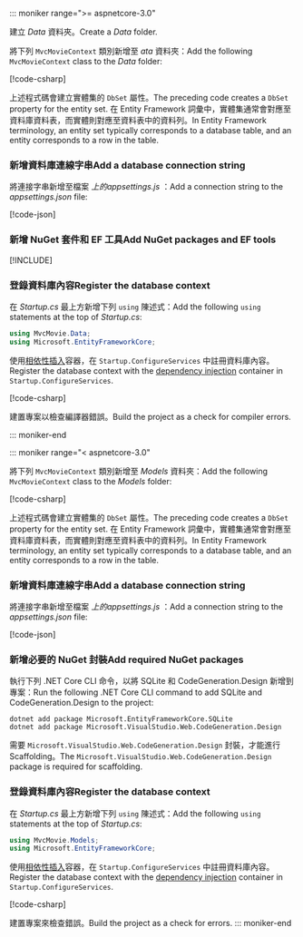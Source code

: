 ::: moniker range=">= aspnetcore-3.0"

<a name="dc"></a>

<span data-ttu-id="cb93a-101">建立 *Data* 資料夾。</span><span class="sxs-lookup"><span data-stu-id="cb93a-101">Create a *Data* folder.</span></span>

<span data-ttu-id="cb93a-102">將下列 `MvcMovieContext` 類別新增至 *ata* 資料夾：</span><span class="sxs-lookup"><span data-stu-id="cb93a-102">Add the following `MvcMovieContext` class to the *Data* folder:</span></span>  

[!code-csharp[](~/tutorials/first-mvc-app/start-mvc/sample/MvcMovie3/zDocOnly/MvcMovieContext.cs?name=snippet)]

<span data-ttu-id="cb93a-103">上述程式碼會建立實體集的 `DbSet` 屬性。</span><span class="sxs-lookup"><span data-stu-id="cb93a-103">The preceding code creates a `DbSet` property for the entity set.</span></span> <span data-ttu-id="cb93a-104">在 Entity Framework 詞彙中，實體集通常會對應至資料庫資料表，而實體則對應至資料表中的資料列。</span><span class="sxs-lookup"><span data-stu-id="cb93a-104">In Entity Framework terminology, an entity set typically corresponds to a database table, and an entity corresponds to a row in the table.</span></span>

<a name="cs"></a>

### <a name="add-a-database-connection-string"></a><span data-ttu-id="cb93a-105">新增資料庫連線字串</span><span class="sxs-lookup"><span data-stu-id="cb93a-105">Add a database connection string</span></span>

<span data-ttu-id="cb93a-106">將連接字串新增至檔案 *上的appsettings.js* ：</span><span class="sxs-lookup"><span data-stu-id="cb93a-106">Add a connection string to the *appsettings.json* file:</span></span>

[!code-json[](~/tutorials/first-mvc-app/start-mvc/sample/MvcMovie3/appsettings_SQLite.json?highlight=10-12)]

### <a name="add-nuget-packages-and-ef-tools"></a><span data-ttu-id="cb93a-107">新增 NuGet 套件和 EF 工具</span><span class="sxs-lookup"><span data-stu-id="cb93a-107">Add NuGet packages and EF tools</span></span>

[!INCLUDE[](~/includes/add-EF-NuGet-SQLite-CLI.md)]

<a name="reg"></a>

### <a name="register-the-database-context"></a><span data-ttu-id="cb93a-108">登錄資料庫內容</span><span class="sxs-lookup"><span data-stu-id="cb93a-108">Register the database context</span></span>

<span data-ttu-id="cb93a-109">在 *Startup.cs* 最上方新增下列 `using` 陳述式：</span><span class="sxs-lookup"><span data-stu-id="cb93a-109">Add the following `using` statements at the top of *Startup.cs*:</span></span>

```csharp
using MvcMovie.Data;
using Microsoft.EntityFrameworkCore;
```

<span data-ttu-id="cb93a-110">使用[相依性插入](xref:fundamentals/dependency-injection)容器，在 `Startup.ConfigureServices` 中註冊資料庫內容。</span><span class="sxs-lookup"><span data-stu-id="cb93a-110">Register the database context with the [dependency injection](xref:fundamentals/dependency-injection) container in `Startup.ConfigureServices`.</span></span>

[!code-csharp[](~/tutorials/first-mvc-app/start-mvc/sample/MvcMovie3/Startup.cs?name=snippet_UseSqlite&highlight=6-7)]

<span data-ttu-id="cb93a-111">建置專案以檢查編譯器錯誤。</span><span class="sxs-lookup"><span data-stu-id="cb93a-111">Build the project as a check for compiler errors.</span></span>

::: moniker-end

::: moniker range="< aspnetcore-3.0"

<span data-ttu-id="cb93a-112">將下列 `MvcMovieContext` 類別新增至 *Models* 資料夾：</span><span class="sxs-lookup"><span data-stu-id="cb93a-112">Add the following `MvcMovieContext` class to the *Models* folder:</span></span>  

[!code-csharp[](~/tutorials/first-mvc-app/start-mvc/sample/MvcMovie22/Data/MvcMovieContext.cs)]

<span data-ttu-id="cb93a-113">上述程式碼會建立實體集的 `DbSet` 屬性。</span><span class="sxs-lookup"><span data-stu-id="cb93a-113">The preceding code creates a `DbSet` property for the entity set.</span></span> <span data-ttu-id="cb93a-114">在 Entity Framework 詞彙中，實體集通常會對應至資料庫資料表，而實體則對應至資料表中的資料列。</span><span class="sxs-lookup"><span data-stu-id="cb93a-114">In Entity Framework terminology, an entity set typically corresponds to a database table, and an entity corresponds to a row in the table.</span></span>

<a name="cs"></a>

### <a name="add-a-database-connection-string"></a><span data-ttu-id="cb93a-115">新增資料庫連線字串</span><span class="sxs-lookup"><span data-stu-id="cb93a-115">Add a database connection string</span></span>

<span data-ttu-id="cb93a-116">將連接字串新增至檔案 *上的appsettings.js* ：</span><span class="sxs-lookup"><span data-stu-id="cb93a-116">Add a connection string to the *appsettings.json* file:</span></span>

[!code-json[](~/tutorials/razor-pages/razor-pages-start/sample/RazorPagesMovie/appsettings_SQLite.json?highlight=8-10)]

### <a name="add-required-nuget-packages"></a><span data-ttu-id="cb93a-117">新增必要的 NuGet 封裝</span><span class="sxs-lookup"><span data-stu-id="cb93a-117">Add required NuGet packages</span></span>

<span data-ttu-id="cb93a-118">執行下列 .NET Core CLI 命令，以將 SQLite 和 CodeGeneration.Design 新增到專案：</span><span class="sxs-lookup"><span data-stu-id="cb93a-118">Run the following .NET Core CLI command to add SQLite and CodeGeneration.Design  to the project:</span></span>

```dotnetcli
dotnet add package Microsoft.EntityFrameworkCore.SQLite
dotnet add package Microsoft.VisualStudio.Web.CodeGeneration.Design
```

<span data-ttu-id="cb93a-119">需要 `Microsoft.VisualStudio.Web.CodeGeneration.Design` 封裝，才能進行 Scaffolding。</span><span class="sxs-lookup"><span data-stu-id="cb93a-119">The `Microsoft.VisualStudio.Web.CodeGeneration.Design` package is required for scaffolding.</span></span>

<a name="reg"></a>

### <a name="register-the-database-context"></a><span data-ttu-id="cb93a-120">登錄資料庫內容</span><span class="sxs-lookup"><span data-stu-id="cb93a-120">Register the database context</span></span>

<span data-ttu-id="cb93a-121">在 *Startup.cs* 最上方新增下列 `using` 陳述式：</span><span class="sxs-lookup"><span data-stu-id="cb93a-121">Add the following `using` statements at the top of *Startup.cs*:</span></span>

```csharp
using MvcMovie.Models;
using Microsoft.EntityFrameworkCore;
```

<span data-ttu-id="cb93a-122">使用[相依性插入](xref:fundamentals/dependency-injection)容器，在 `Startup.ConfigureServices` 中註冊資料庫內容。</span><span class="sxs-lookup"><span data-stu-id="cb93a-122">Register the database context with the [dependency injection](xref:fundamentals/dependency-injection) container in `Startup.ConfigureServices`.</span></span>

[!code-csharp[](~/tutorials/first-mvc-app/start-mvc/sample/MvcMovie22/Startup.cs?name=snippet_UseSqlite&highlight=11-12)]

<span data-ttu-id="cb93a-123">建置專案來檢查錯誤。</span><span class="sxs-lookup"><span data-stu-id="cb93a-123">Build the project as a check for errors.</span></span>
::: moniker-end
